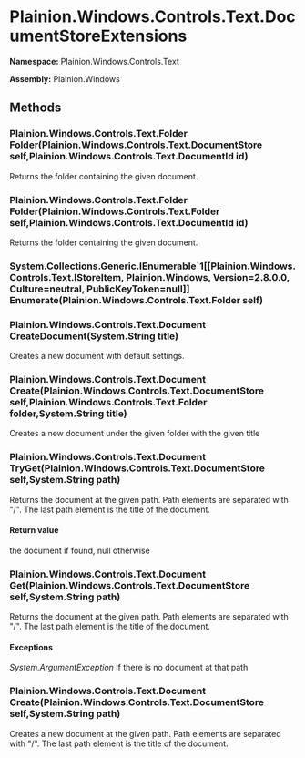 
# Plainion.Windows.Controls.Text.DocumentStoreExtensions

**Namespace:** Plainion.Windows.Controls.Text

**Assembly:** Plainion.Windows


## Methods

### Plainion.Windows.Controls.Text.Folder Folder(Plainion.Windows.Controls.Text.DocumentStore self,Plainion.Windows.Controls.Text.DocumentId id)

Returns the folder containing the given document.

### Plainion.Windows.Controls.Text.Folder Folder(Plainion.Windows.Controls.Text.Folder self,Plainion.Windows.Controls.Text.DocumentId id)

Returns the folder containing the given document.

### System.Collections.Generic.IEnumerable`1[[Plainion.Windows.Controls.Text.IStoreItem, Plainion.Windows, Version=2.8.0.0, Culture=neutral, PublicKeyToken=null]] Enumerate(Plainion.Windows.Controls.Text.Folder self)

### Plainion.Windows.Controls.Text.Document CreateDocument(System.String title)

Creates a new document with default settings.

### Plainion.Windows.Controls.Text.Document Create(Plainion.Windows.Controls.Text.DocumentStore self,Plainion.Windows.Controls.Text.Folder folder,System.String title)

Creates a new document under the given folder with the given title

### Plainion.Windows.Controls.Text.Document TryGet(Plainion.Windows.Controls.Text.DocumentStore self,System.String path)

Returns the document at the given path. Path elements are separated with "/". The last path element is the title of the document.

#### Return value

the document if found, null otherwise

### Plainion.Windows.Controls.Text.Document Get(Plainion.Windows.Controls.Text.DocumentStore self,System.String path)

Returns the document at the given path. Path elements are separated with "/". The last path element is the title of the document.

#### Exceptions

*System.ArgumentException*
If there is no document at that path

### Plainion.Windows.Controls.Text.Document Create(Plainion.Windows.Controls.Text.DocumentStore self,System.String path)

Creates a new document at the given path. Path elements are separated with "/". The last path element is the title of the document.
